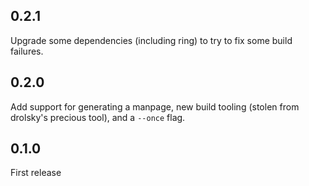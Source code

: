## 0.2.1

Upgrade some dependencies (including ring) to try to fix some build failures.

## 0.2.0

Add support for generating a manpage, new build tooling (stolen from drolsky's
precious tool), and a `--once` flag.

## 0.1.0
First release
